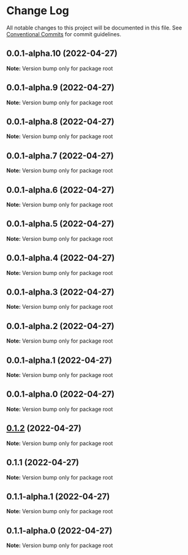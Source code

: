 # Change Log

All notable changes to this project will be documented in this file.
See [Conventional Commits](https://conventionalcommits.org) for commit guidelines.

## 0.0.1-alpha.10 (2022-04-27)

**Note:** Version bump only for package root

## 0.0.1-alpha.9 (2022-04-27)

**Note:** Version bump only for package root

## 0.0.1-alpha.8 (2022-04-27)

**Note:** Version bump only for package root

## 0.0.1-alpha.7 (2022-04-27)

**Note:** Version bump only for package root

## 0.0.1-alpha.6 (2022-04-27)

**Note:** Version bump only for package root

## 0.0.1-alpha.5 (2022-04-27)

**Note:** Version bump only for package root

## 0.0.1-alpha.4 (2022-04-27)

**Note:** Version bump only for package root

## 0.0.1-alpha.3 (2022-04-27)

**Note:** Version bump only for package root

## 0.0.1-alpha.2 (2022-04-27)

**Note:** Version bump only for package root

## 0.0.1-alpha.1 (2022-04-27)

**Note:** Version bump only for package root

## 0.0.1-alpha.0 (2022-04-27)

**Note:** Version bump only for package root

## [0.1.2](https://github.com/luigiminardim/next-endpoint/compare/v0.1.1...v0.1.2) (2022-04-27)

**Note:** Version bump only for package root

## 0.1.1 (2022-04-27)

**Note:** Version bump only for package root

## 0.1.1-alpha.1 (2022-04-27)

**Note:** Version bump only for package root

## 0.1.1-alpha.0 (2022-04-27)

**Note:** Version bump only for package root
